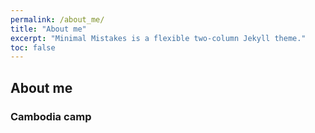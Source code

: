 ```yaml
---
permalink: /about_me/
title: "About me"
excerpt: "Minimal Mistakes is a flexible two-column Jekyll theme."
toc: false
---
```


## About me

### Cambodia camp